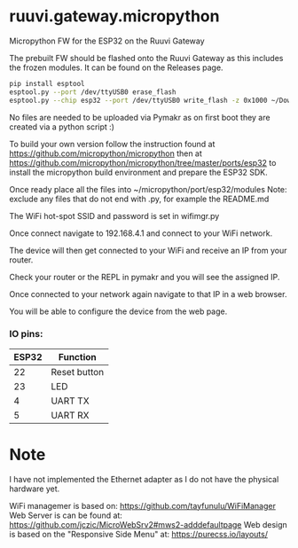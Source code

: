 # ruuvi.gateway.micropython
Micropython FW for the ESP32 on the Ruuvi Gateway

The prebuilt FW should be flashed onto the Ruuvi Gateway as this includes the frozen modules. It can be found on the Releases page.

```bash
pip install esptool
esptool.py --port /dev/ttyUSB0 erase_flash
esptool.py --chip esp32 --port /dev/ttyUSB0 write_flash -z 0x1000 ~/Downloads/ruuviGW_v1_4_0.bin
```

No files are needed to be uploaded via Pymakr as on first boot they are created via a python script :)

To build your own version follow the instruction found at https://github.com/micropython/micropython then at https://github.com/micropython/micropython/tree/master/ports/esp32 to install the micropython build environment and prepare the ESP32 SDK.

Once ready place all the files into ~/micropython/port/esp32/modules
Note: exclude any files that do not end with .py, for example the README.md

The WiFi hot-spot SSID and password is set in wifimgr.py

Once connect navigate to 192.168.4.1 and connect to your WiFi network.

The device will then get connected to your WiFi and receive an IP from your router.

Check your router or the REPL in pymakr and you will see the assigned IP.

Once connected to your network again navigate to that IP in a web browser.

You will be able to configure the device from the web page.

### IO pins:

ESP32 | Function
--|--
22 | Reset button
23 | LED
4 | UART TX
5 | UART RX


# Note
I have not implemented the Ethernet adapter as I do not have the physical hardware yet.

WiFi managemer is based on: https://github.com/tayfunulu/WiFiManager
Web Server is can be found at: https://github.com/jczic/MicroWebSrv2#mws2-adddefaultpage
Web design is based on the "Responsive Side Menu" at: https://purecss.io/layouts/
